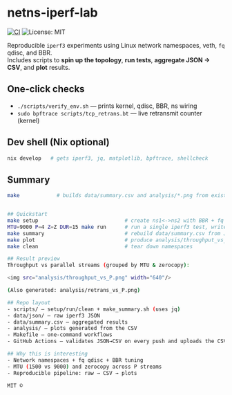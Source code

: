 # netns-iperf-lab

[![CI](https://github.com/Matt-C-G/netns-iperf-lab/actions/workflows/ci.yml/badge.svg?branch=main)](https://github.com/Matt-C-G/netns-iperf-lab/actions/workflows/ci.yml)
![License: MIT](https://img.shields.io/badge/license-MIT-blue)

Reproducible `iperf3` experiments using Linux network namespaces, veth, `fq` qdisc, and BBR.  
Includes scripts to **spin up the topology**, **run tests**, **aggregate JSON → CSV**, and **plot** results.

## One-click checks
- `./scripts/verify_env.sh` — prints kernel, qdisc, BBR, ns wiring
- `sudo bpftrace scripts/tcp_retrans.bt` — live retransmit counter (kernel)

## Dev shell (Nix optional)
```bash
nix develop   # gets iperf3, jq, matplotlib, bpftrace, shellcheck
```
## Summary
```bash
make            # builds data/summary.csv and analysis/*.png from existing JSON


## Quickstart
make setup                            # create ns1<->ns2 with BBR + fq
MTU=9000 P=4 Z=Z DUR=15 make run      # run a single iperf3 test, write JSON
make summary                          # rebuild data/summary.csv from JSON
make plot                             # produce analysis/throughput_vs_P.png
make clean                            # tear down namespaces

## Result preview
Throughput vs parallel streams (grouped by MTU & zerocopy):

<img src="analysis/throughput_vs_P.png" width="640"/>

(Also generated: analysis/retrans_vs_P.png)

## Repo layout
- scripts/ – setup/run/clean + make_summary.sh (uses jq)
- data/json/ – raw iperf3 JSON
- data/summary.csv – aggregated results
- analysis/ – plots generated from the CSV
- Makefile – one-command workflows
- GitHub Actions – validates JSON→CSV on every push and uploads the CSV artifact

## Why this is interesting
- Network namespaces + fq qdisc + BBR tuning
- MTU (1500 vs 9000) and zerocopy across P streams
- Reproducible pipeline: raw → CSV → plots

MIT ©
